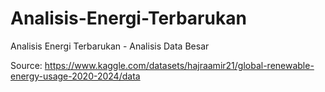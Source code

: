 # Analisis-Energi-Terbarukan
Analisis Energi Terbarukan - Analisis Data Besar

Source: https://www.kaggle.com/datasets/hajraamir21/global-renewable-energy-usage-2020-2024/data
